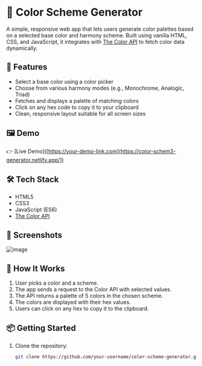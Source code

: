 # 🎨 Color Scheme Generator

A simple, responsive web app that lets users generate color palettes based on a selected base color and harmony scheme. Built using vanilla HTML, CSS, and JavaScript, it integrates with [The Color API](https://www.thecolorapi.com/) to fetch color data dynamically.

## 🚀 Features

- Select a base color using a color picker
- Choose from various harmony modes (e.g., Monochrome, Analogic, Triad)
- Fetches and displays a palette of matching colors
- Click on any hex code to copy it to your clipboard
- Clean, responsive layout suitable for all screen sizes

## 🖼️ Demo

👉 [Live Demo]([https://your-demo-link.com](https://color-schem3-generator.netlify.app/])  

## 🛠️ Tech Stack

- HTML5
- CSS3
- JavaScript (ES6)
- [The Color API](https://www.thecolorapi.com/)

## 📸 Screenshots

![image](https://github.com/user-attachments/assets/7fc8ecea-55c9-4d60-be93-dccaa73ae207)

## 🧠 How It Works

1. User picks a color and a scheme.
2. The app sends a request to the Color API with selected values.
3. The API returns a palette of 5 colors in the chosen scheme.
4. The colors are displayed with their hex values.
5. Users can click on any hex to copy it to the clipboard.

## 📦 Getting Started

1. Clone the repository:
   ```bash
   git clone https://github.com/your-username/color-scheme-generator.git
